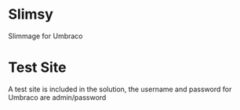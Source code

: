 Slimsy
============

Slimmage for Umbraco

# Test Site #

A test site is included in the solution, the username and password for Umbraco are admin/password